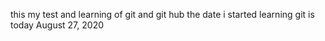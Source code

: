 this my test and learning of git and git hub 
the date i started learning git is today August 27, 2020